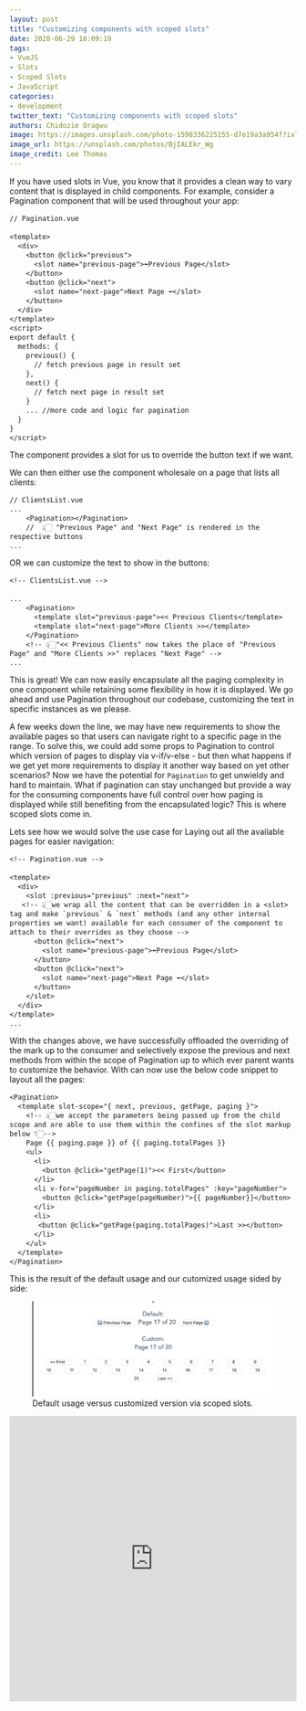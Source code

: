 ```yaml
---
layout: post
title: "Customizing components with scoped slots"
date: 2020-06-29 16:09:19
tags: 
- VueJS 
- Slots 
- Scoped Slots
- JavaScript
categories:
- development
twitter_text: "Customizing components with scoped slots"
authors: Chidozie Oragwu
image: https://images.unsplash.com/photo-1590336225155-d7e19a3a954f?ixlib=rb-1.2.1&ixid=eyJhcHBfaWQiOjEyMDd9&auto=format&fit=crop&w=2400&q=80
image_url: https://unsplash.com/photos/BjIALEkr_Wg
image_credit: Lee Thomas
---
```


If you have used slots in Vue, you know that it provides a clean way to vary content that is displayed in child components. For example, consider a Pagination component that will be used throughout your app: 

```
// Pagination.vue

<template>
  <div>
    <button @click="previous">
      <slot name="previous-page">⬅️Previous Page</slot>
    </button>
    <button @click="next">
      <slot name="next-page">Next Page ➡️</slot>
    </button>
  </div>
</template>
<script>
export default {
  methods: {
    previous() {
      // fetch previous page in result set
    },
    next() {
      // fetch next page in result set
    }
    ... //more code and logic for pagination
  }
}
</script>
```

The component provides a slot for us to override the button text if we want. 

We can then either use the component wholesale on a page that lists all clients:

```
// ClientsList.vue
...
    <Pagination></Pagination>
    //  👆🏻 "Previous Page" and "Next Page" is rendered in the respective buttons
...
```

OR we can customize the text to show in the buttons:

```
<!-- ClientsList.vue -->

...
    <Pagination>
      <template slot="previous-page"><< Previous Clients</template>
      <template slot="next-page">More Clients >></template>
    </Pagination>
    <!-- 👆🏻"<< Previous Clients" now takes the place of "Previous Page" and "More Clients >>" replaces "Next Page" -->
...
```
 
This is great! We can now easily encapsulate all the paging complexity in one component while retaining some flexibility in how it is displayed. We go ahead and use Pagination throughout our codebase, customizing the text in specific instances as we please. 

A few weeks down the line, we may have new requirements to show the available pages so that users can navigate right to a specific page in the range. To solve this, we could add some props to Pagination  to control which version of pages to display via v-if/v-else  - but then what happens if we get yet more requirements to display it another way based on yet other scenarios? Now we have the potential for `Pagination` to get unwieldy and hard to maintain. What if pagination can stay unchanged but provide a way for the consuming components have full control over how paging is displayed while still benefiting from the encapsulated logic? This is where scoped slots come in.

Lets see how we would solve the use case for Laying out all the available pages for easier navigation:

```
<!-- Pagination.vue -->

<template>
  <div>
    <slot :previous="previous" :next="next"> 
   <!-- 👆🏻we wrap all the content that can be overridden in a <slot> tag and make `previous` & `next` methods (and any other internal properties we want) available for each consumer of the component to attach to their overrides as they choose -->
      <button @click="next">
        <slot name="previous-page">⬅️Previous Page</slot>
      </button>
      <button @click="next">
        <slot name="next-page">Next Page ➡️</slot>
      </button>
    </slot>
  </div>
</template>
...
```

With the changes above, we have successfully offloaded the overriding of the mark up to the consumer and selectively expose the previous  and next methods from within the scope of Pagination  up to which ever parent wants to customize the behavior. With can now use the below code snippet to layout all the pages:

```
<Pagination>
  <template slot-scope="{ next, previous, getPage, paging }">
    <!-- 👆🏻we accept the parameters being passed up from the child scope and are able to use them within the confines of the slot markup below 👇🏻-->
    Page {{ paging.page }} of {{ paging.totalPages }}
    <ul>
      <li>
        <button @click="getPage(1)"><< First</button>
      </li>
      <li v-for="pageNumber in paging.totalPages" :key="pageNumber">
        <button @click="getPage(pageNumber)">{{ pageNumber}}</button>
      </li>
      <li>
       <button @click="getPage(paging.totalPages)">Last >></button>
      </li>
    </ul>
  </template>
</Pagination>
```

This is the result of the default usage and our cutomized usage sided by side:

<figure>
    <img src="/images/paging.png" style="max-width: 100%">
    <figcaption>
        Default usage versus customized version via scoped slots.
    </figcaption>
</figure>

<embed src="https://codesandbox.io/embed/infallible-brown-g8sl4?fontsize=14&hidenavigation=1&theme=dark" width="100%" height="500">

